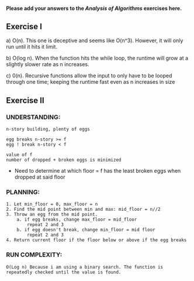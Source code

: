 #### Please add your answers to the ***Analysis of  Algorithms*** exercises here.

## Exercise I


a) O(n). This one is deceptive and seems like O(n^3). However, it will only run until it hits it limit.


b) O(log n). When the function hits the while loop, the runtime will grow at a slightly slower rate as n increases.



c)  0(n). Recursive functions allow the input to only have to be looped through one time; keeping the runtime fast even as n increases in size



## Exercise II

### UNDERSTANDING: 
    n-story building, plenty of eggs
    
    egg breaks n-story >= f
    egg ! break n-story < f

    value of f 
    number of dropped + broken eggs is minimized

* Need to determine at which floor = f has the least broken eggs when dropped at said floor

### PLANNING:
    
    1. Let min_floor = 0, max_floor = n
    2. Find the mid point between min and max: mid_floor = n//2
    3. Throw an egg from the mid point.
        a. if egg breaks, change max_floor = mid_floor
            repeat 2 and 3
        b. if egg doesn't break, change min_floor = mid floor
            repeat 2 and 3
    4. Return current floor if the floor below or above if the egg breaks

### RUN COMPLEXITY: 
    O(Log n) Because i am using a binary search. The function is repeatedly checked until the value is found.






